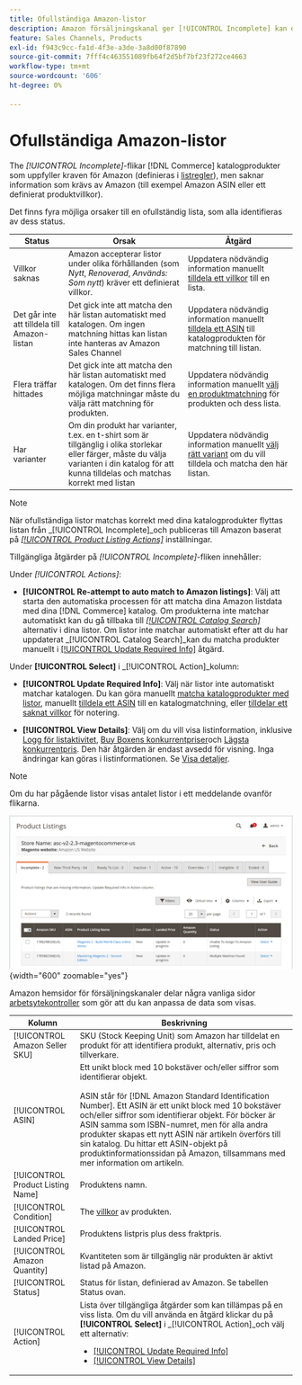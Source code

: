 ```yaml
---
title: Ofullständiga Amazon-listor
description: Amazon försäljningskanal ger [!UICONTROL Incomplete] kan du identifiera och uppfylla behörighetskraven för dina ofullständiga Amazon-listor.
feature: Sales Channels, Products
exl-id: f943c9cc-fa1d-4f3e-a3de-3a8d00f87890
source-git-commit: 7fff4c463551089fb64f2d5bf7bf23f272ce4663
workflow-type: tm+mt
source-wordcount: '606'
ht-degree: 0%

---
```


# Ofullständiga Amazon-listor

The _[!UICONTROL Incomplete]_-flikar [!DNL Commerce] katalogprodukter som uppfyller kraven för Amazon (definieras i [listregler](./listing-rules.md)), men saknar information som krävs av Amazon (till exempel Amazon ASIN eller ett definierat produktvillkor).

Det finns fyra möjliga orsaker till en ofullständig lista, som alla identifieras av dess status.

| Status | Orsak | Åtgärd |
|------------------------------------|-------------------------------------------------------------------------------------------------------------------------------------------------------------------------------------------------|----------------------------------------------------------------------------------------------------------------------------------------------------------------------------------------------------------------|
| Villkor saknas | Amazon accepterar listor under olika förhållanden (som _Nytt_, _Renoverad_, _Används: Som nytt_) kräver ett definierat villkor. | Uppdatera nödvändig information manuellt [tilldela ett villkor](./amazon-manually-update-incomplete-listing.md#update-required-info-missing-condition) till en lista. |
| Det går inte att tilldela till Amazon-listan | Det gick inte att matcha den här listan automatiskt med katalogen. Om ingen matchning hittas kan listan inte hanteras av Amazon Sales Channel | Uppdatera nödvändig information manuellt [tilldela ett ASIN](./amazon-manually-update-incomplete-listing.md#update-required-info-unable-to-assign-to-amazon-listing) till katalogprodukten för matchning till listan. |
| Flera träffar hittades | Det gick inte att matcha den här listan automatiskt med katalogen. Om det finns flera möjliga matchningar måste du välja rätt matchning för produkten. | Uppdatera nödvändig information manuellt [välj en produktmatchning](./amazon-manually-update-incomplete-listing.md#update-required-info-multiple-matches-found) för produkten och dess lista. |
| Har varianter | Om din produkt har varianter, t.ex. en t-shirt som är tillgänglig i olika storlekar eller färger, måste du välja varianten i din katalog för att kunna tilldelas och matchas korrekt med listan | Uppdatera nödvändig information manuellt [välj rätt variant](./amazon-manually-update-incomplete-listing.md#update-required-info-has-variants) om du vill tilldela och matcha den här listan. |

>[!NOTE]
>När ofullständiga listor matchas korrekt med dina katalogprodukter flyttas listan från _[!UICONTROL Incomplete]_och publiceras till Amazon baserat på [_[!UICONTROL Product Listing Actions]_](./product-listing-actions.md) inställningar.

Tillgängliga åtgärder på _[!UICONTROL Incomplete]_-fliken innehåller:

Under _[!UICONTROL Actions]_:

- **[!UICONTROL Re-attempt to auto match to Amazon listings]**: Välj att starta den automatiska processen för att matcha dina Amazon listdata med dina [!DNL Commerce] katalog. Om produkterna inte matchar automatiskt kan du gå tillbaka till [_[!UICONTROL Catalog Search]_](./catalog-search.md) alternativ i dina listor. Om listor inte matchar automatiskt efter att du har uppdaterat _[!UICONTROL Catalog Search]_kan du matcha produkter manuellt i [[!UICONTROL Update Required Info]](./amazon-manually-update-incomplete-listing.md#update-required-info-multiple-matches-found) åtgärd.

Under **[!UICONTROL Select]** i _[!UICONTROL Action]_kolumn:

- **[!UICONTROL Update Required Info]**: Välj när listor inte automatiskt matchar katalogen. Du kan göra manuellt [matcha katalogprodukter med listor](./amazon-manually-update-incomplete-listing.md#update-required-info-multiple-matches-found), manuellt [tilldela ett ASIN](./amazon-manually-update-incomplete-listing.md#update-required-info-unable-to-assign-to-amazon-listing) till en katalogmatchning, eller [tilldelar ett saknat villkor](./amazon-manually-update-incomplete-listing.md#update-required-info-missing-condition) för notering.

- **[!UICONTROL View Details]**: Välj om du vill visa listinformation, inklusive [Logg för listaktivitet](./product-listing-details.md#listing-activity-log), [Buy Boxens konkurrentpriser](./product-listing-details.md#buy-box-competitor-pricing)och [Lägsta konkurrentpris](./product-listing-details.md#lowest-competitor-pricing). Den här åtgärden är endast avsedd för visning. Inga ändringar kan göras i listinformationen. Se [Visa detaljer](./product-listing-details.md).

>[!NOTE]
>
>Om du har pågående listor visas antalet listor i ett meddelande ovanför flikarna.

![Ofullständiga Amazon-listor](assets/amazon-incomplete-listings.png){width="600" zoomable="yes"}

Amazon hemsidor för försäljningskanaler delar några vanliga sidor [arbetsytekontroller](./workspace-controls.md) som gör att du kan anpassa de data som visas.

| Kolumn | Beskrivning |
|-----------------------------------|------------------------------------------------------------------------------------------------------------------------------------------------------------------------------------------------------------------------------------------------------------------------------------------------------------------------------------------------------------------------------------------------------------------------------------------------------------------------------------------|
| [!UICONTROL Amazon Seller SKU] | SKU (Stock Keeping Unit) som Amazon har tilldelat en produkt för att identifiera produkt, alternativ, pris och tillverkare. |
| [!UICONTROL ASIN] | Ett unikt block med 10 bokstäver och/eller siffror som identifierar objekt.<br><br>ASIN står för [!DNL Amazon Standard Identification Number]. Ett ASIN är ett unikt block med 10 bokstäver och/eller siffror som identifierar objekt. För böcker är ASIN samma som ISBN-numret, men för alla andra produkter skapas ett nytt ASIN när artikeln överförs till sin katalog. Du hittar ett ASIN-objekt på produktinformationssidan på Amazon, tillsammans med mer information om artikeln. |
| [!UICONTROL Product Listing Name] | Produktens namn. |
| [!UICONTROL Condition] | The [villkor](./product-listing-condition.md) av produkten. |
| [!UICONTROL Landed Price] | Produktens listpris plus dess fraktpris. |
| [!UICONTROL Amazon Quantity] | Kvantiteten som är tillgänglig när produkten är aktivt listad på Amazon. |
| [!UICONTROL Status] | Status för listan, definierad av Amazon. Se tabellen Status ovan. |
| [!UICONTROL Action] | Lista över tillgängliga åtgärder som kan tillämpas på en viss lista. Om du vill använda en åtgärd klickar du på **[!UICONTROL Select]** i _[!UICONTROL Action]_och välj ett alternativ:<ul><li>[[!UICONTROL Update Required Info]](./amazon-manually-update-incomplete-listing.md)</li><li>[[!UICONTROL View Details]](./product-listing-details.md)</li></ul> |
